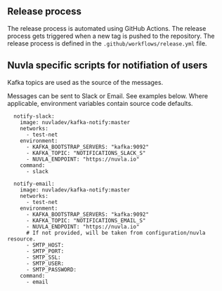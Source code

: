 ## Release process

The release process is automated using GitHub Actions. The release process gets
triggered when a new tag is pushed to the repository. The release process is 
defined in the `.github/workflows/release.yml` file.


## Nuvla specific scripts for notifiation of users

Kafka topics are used as the source of the messages.

Messages can be sent to Slack or Email. See examples below. Where
applicable, environment variables contain source code defaults.

```
  notify-slack:
    image: nuvladev/kafka-notify:master
    networks:
      - test-net
    environment:
      - KAFKA_BOOTSTRAP_SERVERS: "kafka:9092"
      - KAFKA_TOPIC: "NOTIFICATIONS_SLACK_S"
      - NUVLA_ENDPOINT: "https://nuvla.io"
    command:
      - slack

  notify-email:
    image: nuvladev/kafka-notify:master
    networks:
      - test-net
    environment:
      - KAFKA_BOOTSTRAP_SERVERS: "kafka:9092"
      - KAFKA_TOPIC: "NOTIFICATIONS_EMAIL_S"
      - NUVLA_ENDPOINT: "https://nuvla.io"
      # If not provided, will be taken from configuration/nuvla resource.
      - SMTP_HOST: 
      - SMTP_PORT:
      - SMTP_SSL: 
      - SMTP_USER: 
      - SMTP_PASSWORD:
    command:
      - email
```